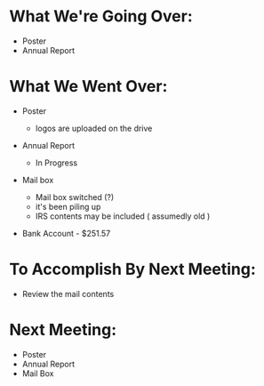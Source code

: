 # What We're Going Over:- Poster- Annual Report# What We Went Over:  - Poster	- logos are uploaded on the drive- Annual Report	- In Progress- Mail box	- Mail box switched (?)	- it's been piling up	- IRS contents may be included ( assumedly old )- Bank Account - $251.57# To Accomplish By Next Meeting:  - Review the mail contents# Next Meeting:- Poster- Annual Report- Mail Box